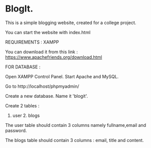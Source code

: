 # BlogIt.
This is a simple blogging website, created for a college project.

You can start the website with index.html

REQUIREMENTS :
XAMPP

You can download it from this link : https://www.apachefriends.org/download.html

FOR DATABASE :

Open XAMPP Control Panel. Start Apache and MySQL.

Go to http://localhost/phpmyadmin/

Create a new database. Name it 'blogit'.

Create 2 tables :
1. user 2. blogs

The user table should contain 3 columns namely fullname,email and password.

The blogs table should contain 3 columns : email, title and content.
